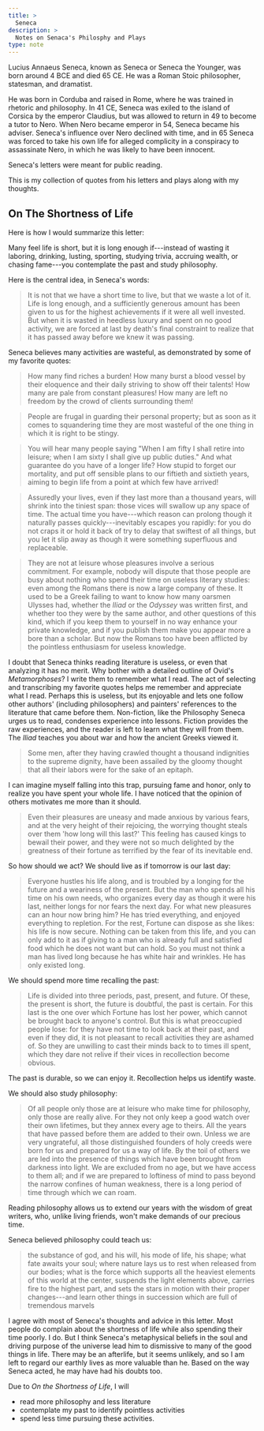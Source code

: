 ```yaml
---
title: >
  Seneca
description: >
  Notes on Senaca's Philosphy and Plays
type: note
---
```


Lucius Annaeus Seneca, known as Seneca or Seneca the Younger, was born around 4 BCE and died 65 CE. He was a Roman Stoic philosopher, statesman, and dramatist.

He was born in Corduba and raised in Rome, where he was trained in rhetoric and philosophy. In 41 CE, Seneca was exiled to the island of Corsica by the emperor Claudius, but was allowed to return in 49 to become a tutor to Nero. When Nero became emperor in 54, Seneca became his adviser. Seneca's influence over Nero declined with time, and in 65 Seneca was forced to take his own life for alleged complicity in a conspiracy to assassinate Nero, in which he was likely to have been innocent.

Seneca's letters were meant for public reading.

This is my collection of quotes from his letters and plays along with my thoughts.

## On The Shortness of Life

Here is how I would summarize this letter:

Many feel life is short, but it is long enough if---instead of wasting it laboring, drinking, lusting, sporting, studying trivia, accruing wealth, or chasing fame---you contemplate the past and study philosophy.

Here is the central idea, in Seneca's words:

> It is not that we have a short time to live, but that we waste a lot of it. Life is long enough, and a sufficiently generous amount has been given to us for the highest achievements if it were all well invested. But when it is wasted in heedless luxury and spent on no good activity, we are forced at last by death's final constraint to realize that it has passed away before we knew it was passing.

Seneca believes many activities are wasteful, as demonstrated by some of my favorite quotes:

> How many find riches a burden!  How many burst a blood vessel by their eloquence and their daily striving to show off their talents! How many are pale from constant pleasures!  How many are left no freedom by the crowd of clients surrounding them!

> People are frugal in guarding their personal property; but as soon as it comes to squandering time they are most wasteful of the one thing in which it is right to be stingy.

> You will hear many people saying "When I am fifty I shall retire into leisure; when I am sixty I shall give up public duties." And what guarantee do you have of a longer life? How stupid to forget our mortality, and put off sensible plans to our fiftieth and sixtieth years, aiming to begin life from a point at which few have arrived!

> Assuredly your lives, even if they last more than a thousand years, will shrink into the tiniest span: those vices will swallow up any space of time. The actual time you have---which reason can prolong though it naturally passes quickly---inevitably escapes you rapidly: for you do not craps it or hold it back of try to delay that swiftest of all things, but you let it slip away as though it were something superfluous and replaceable.

> They are not at leisure whose pleasures involve a serious commitment. For example, nobody will dispute that those people are busy about nothing who spend their time on useless literary studies: even among the Romans there is now a large company of these. It used to be a Greek failing to want to know how many oarsmen Ulysses had, whether the _Iliad_ or the _Odyssey_ was written first, and whether too they were by the same author, and other questions of this kind, which if you keep them to yourself in no way enhance your private knowledge, and if you publish them make you appear more a bore than a scholar. But now the Romans too have been afflicted by the pointless enthusiasm for useless knowledge.

I doubt that Seneca thinks reading literature is useless, or even that analyzing it has no merit.  Why bother with a detailed outline of Ovid's _Metamorphoses_? I write them to remember what I read. The act of selecting and transcribing my favorite quotes helps me remember and appreciate what I read. Perhaps this is useless, but its enjoyable and lets one follow other authors' (including philosophers) and painters' references to the literature that came before them. Non-fiction, like the Philosophy Seneca urges us to read, condenses experience into lessons. Fiction provides the raw experiences, and the reader is left to learn what they will from them. The _Iliad_ teaches you about war and how the ancient Greeks viewed it.

> Some men, after they having crawled thought a thousand indignities to the supreme dignity, have been assailed by the gloomy thought that all their labors were for the sake of an epitaph.

I can imagine myself falling into this trap, pursuing fame and honor, only to realize you have spent your whole life. I have noticed that the opinion of others motivates me more than it should.

> Even their pleasures are uneasy and made anxious by various fears, and at the very height of their rejoicing, the worrying thought steals over them 'how long will this last?' This feeling has caused kings to bewail their power, and they were not so much delighted by the greatness of their fortune as terrified by the fear of its inevitable end.

So how should we act? We should live as if tomorrow is our last day:

> Everyone hustles his life along, and is troubled by a longing for the future and a weariness of the present. But the man who spends all his time on his own needs, who organizes every day as though it were his last, neither longs for nor fears the next day. For what new pleasures can an hour now bring him? He has tried everything, and enjoyed everything to repletion. For the rest, Fortune can dispose as she likes: his life is now secure. Nothing can be taken from this life, and you can only add to it as if giving to a man who is already full and satisfied food which he does not want but can hold. So you must not think a man has lived long because he has white hair and wrinkles. He has only existed long.

We should spend more time recalling the past:

> Life is divided into three periods, past, present, and future. Of these, the present is short, the future is doubtful, the past is certain. For this last is the one over which Fortune has lost her power, which cannot be brought back to anyone's control. But this is what preoccupied people lose: for they have not time to look back at their past, and even if they did, it is not pleasant to recall activities they are ashamed of. So they are unwilling to cast their minds back to to times ill spent, which they dare not relive if their vices in recollection become obvious. 

The past is durable, so we can enjoy it. Recollection helps us identify waste.

We should also study philosophy:

> Of all people only those are at leisure who make time for philosophy, only those are really alive. For they not only keep a good watch over their own lifetimes, but they annex every age to theirs. All the years that have passed before them are added to their own. Unless we are very ungrateful, all those distinguished founders of holy creeds were born for us and prepared for us a way of life. By the toil of others we are led into the presence of things which have been brought from darkness into light. We are excluded from no age, but we have access to them all; and if we are prepared to loftiness of mind to pass beyond the narrow confines of human weakness, there is a long period of time through which we can roam.

Reading philosophy allows us to extend our years with the wisdom of great writers, who, unlike living friends, won't make demands of our precious time.

Seneca believed philosophy could teach us:

> the substance of god, and his will, his mode of life, his shape; what fate awaits your soul; where nature lays us to rest when released from our bodies; what is the force which supports all the heaviest elements of this world at the center, suspends the light elements above, carries fire to the highest part, and sets the stars in motion with their proper changes---and learn other things in succession which are full of tremendous marvels

I agree with most of Seneca's thoughts and advice in this letter. Most people do complain about the shortness of life while also spending their time poorly. I do. But I think Seneca's metaphysical beliefs in the soul and driving purpose of the universe lead him to dismissive to many of the good things in life. There may be an afterlife, but it seems unlikely, and so I am left to regard our earthly lives as more valuable than he. Based on the way Seneca acted, he may have had his doubts too.

Due to _On the Shortness of Life_, I will

- read more philosophy and less literature
- contemplate my past to identify pointless activities
- spend less time pursuing these activities.
